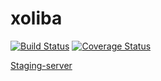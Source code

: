 # xoliba

[![Build Status](https://travis-ci.org/xoliba-ai/xoliba.svg?branch=master)](https://travis-ci.org/xoliba-ai/xoliba)
[![Coverage Status](https://coveralls.io/repos/github/xoliba-ai/xoliba/badge.svg?branch=master)](https://coveralls.io/github/xoliba-ai/xoliba?branch=master)

[Staging-server](https://xoliba-ai.herokuapp.com)